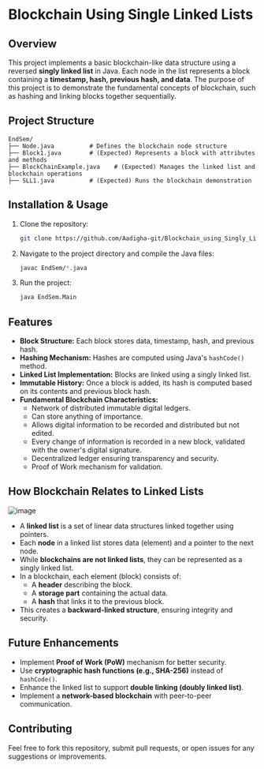 # Blockchain Using Single Linked Lists

## Overview

This project implements a basic blockchain-like data structure using a reversed **singly linked list** in Java. Each node in the list represents a block containing a **timestamp, hash, previous hash, and data**. The purpose of this project is to demonstrate the fundamental concepts of blockchain, such as hashing and linking blocks together sequentially.

## Project Structure

```
EndSem/
├── Node.java          # Defines the blockchain node structure
├── Block1.java        # (Expected) Represents a block with attributes and methods
├── BlockChainExample.java    # (Expected) Manages the linked list and blockchain operations
├── SLL1.java          # (Expected) Runs the blockchain demonstration
```

## Installation & Usage

1. Clone the repository:
   ```sh
   git clone https://github.com/Aadigha-git/Blockchain_using_Singly_Linked_Lists.git
   ```
2. Navigate to the project directory and compile the Java files:
   ```sh
   javac EndSem/*.java
   ```
3. Run the project:
   ```sh
   java EndSem.Main
   ```

## Features

- **Block Structure:** Each block stores data, timestamp, hash, and previous hash.
- **Hashing Mechanism:** Hashes are computed using Java's `hashCode()` method.
- **Linked List Implementation:** Blocks are linked using a singly linked list.
- **Immutable History:** Once a block is added, its hash is computed based on its contents and previous block hash.
- **Fundamental Blockchain Characteristics:**
  - Network of distributed immutable digital ledgers.
  - Can store anything of importance.
  - Allows digital information to be recorded and distributed but not edited.
  - Every change of information is recorded in a new block, validated with the owner's digital signature.
  - Decentralized ledger ensuring transparency and security.
  - Proof of Work mechanism for validation.

## How Blockchain Relates to Linked Lists
![image](https://github.com/user-attachments/assets/6e7dd2a7-ab18-4b20-bc4c-cd1bcd616d72)
- A **linked list** is a set of linear data structures linked together using pointers.
- Each **node** in a linked list stores data (element) and a pointer to the next node.
- While **blockchains are not linked lists**, they can be represented as a singly linked list.
- In a blockchain, each element (block) consists of:
  - A **header** describing the block.
  - A **storage part** containing the actual data.
  - A **hash** that links it to the previous block.
- This creates a **backward-linked structure**, ensuring integrity and security.

## Future Enhancements

- Implement **Proof of Work (PoW)** mechanism for better security.
- Use **cryptographic hash functions (e.g., SHA-256)** instead of `hashCode()`.
- Enhance the linked list to support **double linking (doubly linked list)**.
- Implement a **network-based blockchain** with peer-to-peer communication.

## Contributing

Feel free to fork this repository, submit pull requests, or open issues for any suggestions or improvements.
